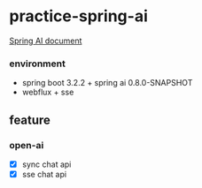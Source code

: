 # practice-spring-ai

[Spring AI document](https://docs.spring.io/spring-ai/reference/index.html)

### environment

- spring boot 3.2.2 + spring ai 0.8.0-SNAPSHOT
- webflux + sse

## feature

### open-ai

- [x] sync chat api
- [x] sse chat api

